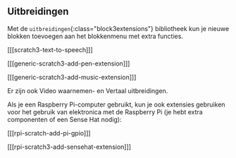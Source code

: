 ## Uitbreidingen

Met de `uitbreidingen`{:class="block3extensions"} bibliotheek kun je nieuwe blokken toevoegen aan het blokkenmenu met extra functies.

[[[scratch3-text-to-speech]]]

[[[generic-scratch3-add-pen-extension]]]

[[[generic-scratch3-add-music-extension]]]

Er zijn ook Video waarnemen- en Vertaal uitbreidingen.

Als je een Raspberry Pi-computer gebruikt, kun je ook extensies gebruiken voor het gebruik van elektronica met de Raspberry Pi (je hebt extra componenten of een Sense Hat nodig):

[[[rpi-scratch-add-pi-gpio]]]

[[[rpi-scratch3-add-sensehat-extension]]]
